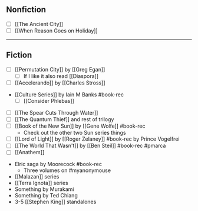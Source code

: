 


## Nonfiction
- [ ] [[The Ancient City]]
- [ ] [[When Reason Goes on Holiday]]

---
## Fiction
- [ ] [[Permutation City]] by [[Greg Egan]] 
	- [ ] If I like it also read [[Diaspora]]
- [ ] [[Accelerando]] by [[Charles Stross]]  
- [[Culture Series]] by Iain M Banks #book-rec 
	- [ ] [[Consider Phlebas]]
- [ ] [[The Spear Cuts Through Water]]
- [ ] [[The Quantum Thief]] and rest of trilogy
- [ ] [[Book of the New Sun]] by [[Gene Wolfe]] #book-rec 
	- Check out the other two Sun series things
- [ ] [[Lord of Light]] by [[Roger Zelaney]] #book-rec by Prince Vogelfrei 
- [ ] [[The World That Wasn't]] by [[Ben Steil]] #book-rec #pmarca 
- [ ] [[Anathem]]
- Elric saga by Moorecock #book-rec 
	- Three volumes on #myanonymouse
- [[Malazan]] series
- [[Terra Ignota]] series
- Something by Murakami
- Something by Ted Chiang
- 3-5 [[Stephen King]] standalones

